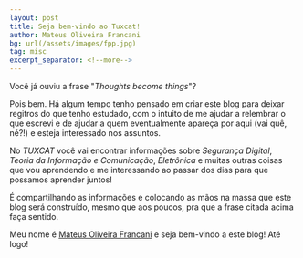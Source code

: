```yaml
---
layout: post
title: Seja bem-vindo ao Tuxcat!
author: Mateus Oliveira Francani
bg: url(/assets/images/fpp.jpg)
tag: misc
excerpt_separator: <!--more-->
---
```


Você já ouviu a frase "*Thoughts become things*"? 

Pois bem. Há algum tempo tenho pensado em criar este blog para deixar regitros do que tenho estudado, com o intuito de me ajudar a relembrar o que escrevi e de ajudar a quem eventualmente apareça por aqui (vai quê, né?!) e esteja interessado nos assuntos.

No *TUXCAT* você vai encontrar informações sobre *Segurança Digital*, *Teoria da Informação e Comunicação*, *Eletrônica* e muitas outras coisas que vou aprendendo e me interessando ao passar dos dias para que possamos aprender juntos!

<!--more-->

É compartilhando as informações e colocando as mãos na massa que este blog será construído, mesmo que aos poucos, pra que a frase citada acima faça sentido. 

Meu nome é [Mateus Oliveira Francani](https://mfrnwv.github.io/about.html) e seja bem-vindo a este blog! Até logo!